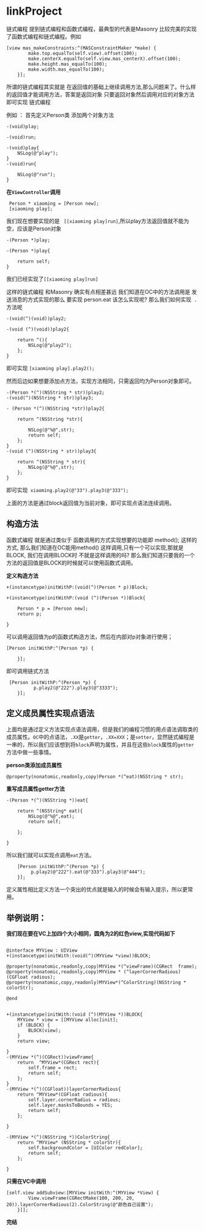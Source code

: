 # linkProject
链式编程
提到链式编程和函数式编程，最典型的代表是Masonry 比较完美的实现了函数式编程和链式编程。例如

```
[view mas_makeConstraints:^(MASConstraintMaker *make) {
        make.top.equalTo(self.view).offset(100);
        make.centerX.equalTo(self.view.mas_centerX).offset(100);
        make.height.mas_equalTo(100);
        make.width.mas_equalTo(100);
    }];
```
   所谓的链式编程其实就是 在返回值的基础上继续调用方法,那么问题来了。什么样的返回值才能调用方法，答案是返回对象 只要返回对象然后调用对应的对象方法即可实现 链式编程
   
   例如 ：
首先定义Person类
添加两个对象方法

```
-(void)play;

-(void)run;
```



```
-(void)play{
    NSLog(@"play");
}
-(void)run{
    
    NSLog(@"run");
}
```

**在`ViewController`调用**

```
 Person * xiaoming = [Person new];
 [xiaoming play];
```
我们现在想要实现的是 ` [[xiaoming play]run]`,所以play方法返回值就不能为空，应该是Person对象

```
-(Person *)play;

-(Person *)play{
    
    return self;
}
```
我们已经实现了`[[xiaoming play]run]`

这样的链式编程 和Masonry 确实有点相差甚远
我们知道在OC中的方法调用是 发送消息的方式实现的那么 要实现 person.eat 该怎么实现呢?
那么我们如何实现` .`方法呢

```
-(void(^)(void))play2;
```

```
-(void (^)(void))play2{
    
    return ^(){
        NSLog(@"play2");
    };
}
```
即可实现 `[xiaoming play].play2();`

然而后边如果想要添加点方法，实现方法相同，只需返回均为Person对象即可。

```
-(Person *(^)(NSString * str))play2;
-(void(^)(NSString * str))play3;
```

```
- (Person *(^)(NSString *str))play2{
    
    return ^(NSString *str){
        
        NSLog(@"%@",str);
        return self;
    };
}
-(void (^)(NSString * str))play3{
    
    return ^(NSString * str){
        NSLog(@"%@",str);
    };
}
```

即可实现` xiaoming.play2(@"33").play3(@"333");`

上面的方法是通过block返回值为当前对象，即可实现点语法连续调用。
## 构造方法
函数式编程 就是通过类似于 函数调用的方式实现想要的功能即 method(); 这样的方式,
那么我们知道在OC能用method() 这样调用,只有一个可以实现,那就是BLOCK, 我们在调用BLOCK时 不就是这样调用的吗?  那么我们知道只要我的一个方法的返回值是BLOCK的时候就可以使用函数式调用。

**定义构造方法**

  
```
+(instancetype)initWithP:(void(^)(Person * p))Block;
```

```
+(instancetype)initWithP:(void (^)(Person *))Block{
    
    Person * p = [Person new];
    return p;
    
}
```
可以调用返回值为p的函数式构造方法，然后在内部对p对象进行使用；
```
[Person initWithP:^(Person *p) {
        
    }];
```
即可调用链式方法

```
 [Person initWithP:^(Person *p) {
          p.play2(@"222").play3(@"3333");
    }];
```
## 定义成员属性实现点语法

上面均是通过定义方法实现点语法调用，但是我们的编程习惯的用点语法调取类的成员属性。`OC`中的点语法，`.XX`是`getter`，`.XX=XXX`；是`setter`，显然链式编程是一串的，所以我们应该想到将`block`声明为属性，并且在这些`block`属性的`getter`方法中做一些事情。

**person类添加成员属性**

```
@property(nonatomic,readonly,copy)Person *(^eat)(NSString * str);
```
**重写成员属性getter方法**

```
-(Person *(^)(NSString *))eat{
    
    return ^(NSString* eat){
        NSLog(@"%@",eat);
        return self;
        
    };
    
}
```
所以我们就可以实现点调用`eat`方法。

```
    [Person initWithP:^(Person *p) {
         p.play2(@"222").eat(@"333").play3(@"444");
    }];
```
定义属性相比定义方法一个突出的优点就是输入的时候会有输入提示，所以更常用。   



## 举例说明：

**我们现在要在VC上加四个大小相同，圆角为2的红色view,实现代码如下**

```

@interface MYView : UIView
+(instancetype)initWith:(void(^)(MYView *view))BLOCK;

@property(nonatomic,readonly,copy)MYView *(^viewFrame)(CGRect  frame);
@property(nonatomic,readonly,copy)MYView * (^layerCornerRadious)(CGFloat radious);
@property(nonatomic,copy,readonly)MYView*(^ColorString)(NSString * colorStr);

@end
```

```

+(instancetype)initWith:(void (^)(MYView *))BLOCK{
    MYView * view = [[MYView alloc]init];
    if (BLOCK) {
        BLOCK(view);
    }
    return view;
    
}
-(MYView *(^)(CGRect))viewFrame{
    return  ^MYView*(CGRect rect){
        self.frame = rect;
        return self;
    };
}
-(MYView *(^)(CGFloat))layerCornerRadious{
    return ^MYView*(CGFloat radious){
        self.layer.cornerRadius = radious;
        self.layer.masksToBounds = YES;
        return self;
    };
    
}

-(MYView *(^)(NSString *))ColorString{
    return ^MYView* (NSString * colorStr){
        self.backgroundColor = [UIColor redColor];
        return self;
    };
    
}
```
**只需在VC中调用**

```
[self.view addSubview:[MYView initWith:^(MYView *View) {
        View.viewFrame(CGRectMake(100, 200, 20, 20)).layerCornerRadious(2).ColorString(@"颜色自己设置");
    }]];
```

**完结**
